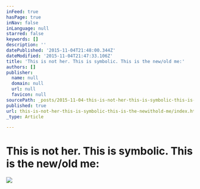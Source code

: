 ```yaml
---
inFeed: true
hasPage: true
inNav: false
inLanguage: null
starred: false
keywords: []
description: ''
datePublished: '2015-11-04T21:48:00.344Z'
dateModified: '2015-11-04T21:47:33.106Z'
title: 'This is not her. This is symbolic. This is the new/old me:'
authors: []
publisher:
  name: null
  domain: null
  url: null
  favicon: null
sourcePath: _posts/2015-11-04-this-is-not-her-this-is-symbolic-this-is-the-newithold-me.md
published: true
url: this-is-not-her-this-is-symbolic-this-is-the-newithold-me/index.html
_type: Article

---
```

# This is not her. This is symbolic. This is the new/old me:
![](https://the-grid-user-content.s3-us-west-2.amazonaws.com/b5469e8d-9364-438c-a1d0-454ae89b1f01.JPG)